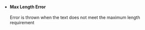 - #### Max Length Error
	Error is thrown when the text does not meet the maximum length requirement
